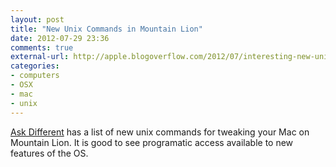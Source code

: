 ```yaml
---
layout: post
title: "New Unix Commands in Mountain Lion"
date: 2012-07-29 23:36
comments: true
external-url: http://apple.blogoverflow.com/2012/07/interesting-new-unix-commandsbinaries-in-os-x-mountain-lion/
categories: 
- computers
- OSX
- mac
- unix
---
```

[Ask Different][source] has a list of new unix commands for tweaking your Mac on Mountain Lion. It is good to see programatic access available to new features of the OS.

[source]: http://apple.blogoverflow.com/2012/07/interesting-new-unix-commandsbinaries-in-os-x-mountain-lion/